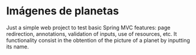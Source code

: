 # Imágenes de planetas
Just a simple web project to test basic Spring MVC features: page redirection, annotations, validation of inputs, use of resources, etc. It functionality consist in the obtention of the picture of a planet by inputting its name.
